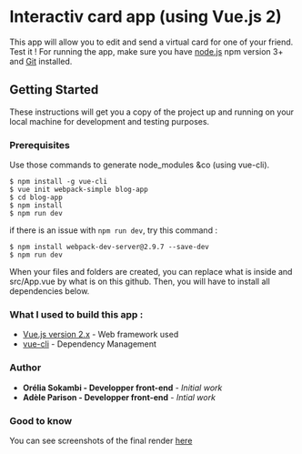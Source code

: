 # Interactiv card app (using Vue.js 2) 

This app will allow you to edit and send a virtual card for one of your friend. Test it !
For running the app, make sure you have [node.js](https://nodejs.org/en/) npm version 3+ and [Git](https://git-scm.com/) installed.

## Getting Started
These instructions will get you a copy of the project up and running on your local machine for development and testing purposes.

### Prerequisites

Use those commands to generate node_modules &co (using vue-cli).
```
$ npm install -g vue-cli
$ vue init webpack-simple blog-app
$ cd blog-app
$ npm install
$ npm run dev

```

if there is an issue with ```npm run dev```, try this command : 
```
$ npm install webpack-dev-server@2.9.7 --save-dev
$ npm run dev
```

When your files and folders are created, you can replace what is inside and src/App.vue by what is on this github. Then, you will have to install all dependencies below.


### What I used to build this app :
* [Vue.js version 2.x](https://vuejs.org/) - Web framework used
* [vue-cli](https://github.com/vuejs/vue-cli) - Dependency Management

### Author
* **Orélia Sokambi - Developper front-end** - *Initial work*
* **Adèle Parison - Developper front-end** - *Intial work*

### Good to know
You can see screenshots of the final render [here](https://github.com/OreliaSk/Vue.js-interactive-card/tree/master/src/assets/final-render)


